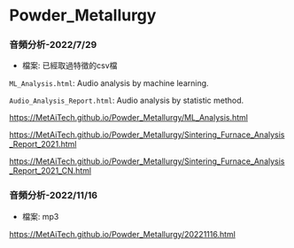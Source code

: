 # Powder_Metallurgy

### 音頻分析-2022/7/29
* 檔案: 已經取過特徵的csv檔

```ML_Analysis.html```: Audio analysis by machine learning.

```Audio_Analysis_Report.html```: Audio analysis by statistic method.

https://MetAiTech.github.io/Powder_Metallurgy/ML_Analysis.html

https://MetAiTech.github.io/Powder_Metallurgy/Sintering_Furnace_Analysis_Report_2021.html

https://MetAiTech.github.io/Powder_Metallurgy/Sintering_Furnace_Analysis_Report_2021_CN.html

### 音頻分析-2022/11/16
* 檔案: mp3

https://MetAiTech.github.io/Powder_Metallurgy/20221116.html
